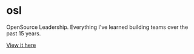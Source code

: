 # osl
OpenSource Leadership. Everything I've learned building teams over the past 15 years.

[View it here](https://www.chrishasz.com/osl/)
